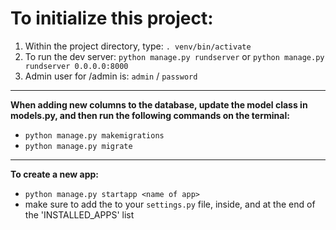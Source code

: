 # To initialize this project: #

1. Within the project directory, type: `. venv/bin/activate`
2. To run the dev server: `python manage.py rundserver` or `python manage.py rundserver 0.0.0.0:8000`
3. Admin user for /admin is: `admin` / `password`

---

**When adding new columns to the database, update the model class in models.py, and then run the following commands on the terminal:**
- `python manage.py makemigrations`
- `python manage.py migrate`

---

**To create a new app:**
- `python manage.py startapp <name of app>`
- make sure to add the <name of app> to your `settings.py` file, inside, and at the end of the 'INSTALLED_APPS' list